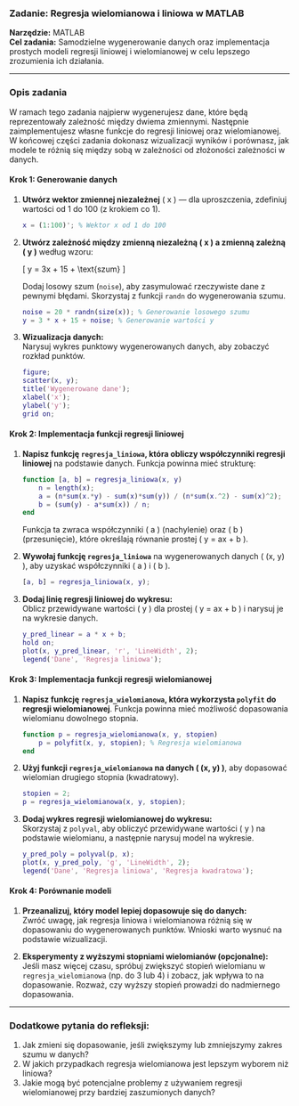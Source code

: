 ### Zadanie: **Regresja wielomianowa i liniowa w MATLAB**

**Narzędzie:** MATLAB  
**Cel zadania:** Samodzielne wygenerowanie danych oraz implementacja prostych modeli regresji liniowej i wielomianowej w celu lepszego zrozumienia ich działania.

---

### Opis zadania

W ramach tego zadania najpierw wygenerujesz dane, które będą reprezentowały zależność między dwiema zmiennymi. Następnie zaimplementujesz własne funkcje do regresji liniowej oraz wielomianowej. W końcowej części zadania dokonasz wizualizacji wyników i porównasz, jak modele te różnią się między sobą w zależności od złożoności zależności w danych.

#### Krok 1: Generowanie danych

1. **Utwórz wektor zmiennej niezależnej** \( x \) — dla uproszczenia, zdefiniuj wartości od 1 do 100 (z krokiem co 1).

   ```matlab
   x = (1:100)'; % Wektor x od 1 do 100
   ```

2. **Utwórz zależność między zmienną niezależną \( x \) a zmienną zależną \( y \)** według wzoru:

   \[
   y = 3x + 15 + \text{szum}
   \]

   Dodaj losowy szum (`noise`), aby zasymulować rzeczywiste dane z pewnymi błędami. Skorzystaj z funkcji `randn` do wygenerowania szumu.

   ```matlab
   noise = 20 * randn(size(x)); % Generowanie losowego szumu
   y = 3 * x + 15 + noise; % Generowanie wartości y
   ```

3. **Wizualizacja danych:**  
   Narysuj wykres punktowy wygenerowanych danych, aby zobaczyć rozkład punktów.

   ```matlab
   figure;
   scatter(x, y);
   title('Wygenerowane dane');
   xlabel('x');
   ylabel('y');
   grid on;
   ```

#### Krok 2: Implementacja funkcji regresji liniowej

1. **Napisz funkcję `regresja_liniowa`, która obliczy współczynniki regresji liniowej** na podstawie danych. Funkcja powinna mieć strukturę:

   ```matlab
   function [a, b] = regresja_liniowa(x, y)
       n = length(x);
       a = (n*sum(x.*y) - sum(x)*sum(y)) / (n*sum(x.^2) - sum(x)^2);
       b = (sum(y) - a*sum(x)) / n;
   end
   ```

   Funkcja ta zwraca współczynniki \( a \) (nachylenie) oraz \( b \) (przesunięcie), które określają równanie prostej \( y = ax + b \).

2. **Wywołaj funkcję `regresja_liniowa`** na wygenerowanych danych \( (x, y) \), aby uzyskać współczynniki \( a \) i \( b \).

   ```matlab
   [a, b] = regresja_liniowa(x, y);
   ```

3. **Dodaj linię regresji liniowej do wykresu:**  
   Oblicz przewidywane wartości \( y \) dla prostej \( y = ax + b \) i narysuj je na wykresie danych.

   ```matlab
   y_pred_linear = a * x + b;
   hold on;
   plot(x, y_pred_linear, 'r', 'LineWidth', 2);
   legend('Dane', 'Regresja liniowa');
   ```

#### Krok 3: Implementacja funkcji regresji wielomianowej

1. **Napisz funkcję `regresja_wielomianowa`, która wykorzysta `polyfit` do regresji wielomianowej**. Funkcja powinna mieć możliwość dopasowania wielomianu dowolnego stopnia.

   ```matlab
   function p = regresja_wielomianowa(x, y, stopien)
       p = polyfit(x, y, stopien); % Regresja wielomianowa
   end
   ```

2. **Użyj funkcji `regresja_wielomianowa` na danych \( (x, y) \)**, aby dopasować wielomian drugiego stopnia (kwadratowy).

   ```matlab
   stopien = 2;
   p = regresja_wielomianowa(x, y, stopien);
   ```

3. **Dodaj wykres regresji wielomianowej do wykresu:**  
   Skorzystaj z `polyval`, aby obliczyć przewidywane wartości \( y \) na podstawie wielomianu, a następnie narysuj model na wykresie.

   ```matlab
   y_pred_poly = polyval(p, x);
   plot(x, y_pred_poly, 'g', 'LineWidth', 2);
   legend('Dane', 'Regresja liniowa', 'Regresja kwadratowa');
   ```

#### Krok 4: Porównanie modeli

1. **Przeanalizuj, który model lepiej dopasowuje się do danych:**  
   Zwróć uwagę, jak regresja liniowa i wielomianowa różnią się w dopasowaniu do wygenerowanych punktów. Wnioski warto wysnuć na podstawie wizualizacji.

2. **Eksperymenty z wyższymi stopniami wielomianów (opcjonalne):**  
   Jeśli masz więcej czasu, spróbuj zwiększyć stopień wielomianu w `regresja_wielomianowa` (np. do 3 lub 4) i zobacz, jak wpływa to na dopasowanie. Rozważ, czy wyższy stopień prowadzi do nadmiernego dopasowania.

---

### Dodatkowe pytania do refleksji:

1. Jak zmieni się dopasowanie, jeśli zwiększymy lub zmniejszymy zakres szumu w danych?
2. W jakich przypadkach regresja wielomianowa jest lepszym wyborem niż liniowa?
3. Jakie mogą być potencjalne problemy z używaniem regresji wielomianowej przy bardziej zaszumionych danych?
